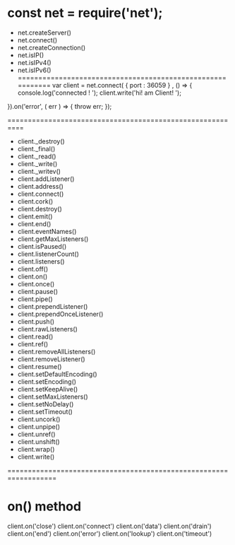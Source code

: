 # const net = require('net'); 
* net.createServer()
* net.connect()
* net.createConnection()
* net.isIP()
* net.isIPv4()
* net.isIPv6()
===========================================================
var client = net.connect( { port : 36059 } , () => {
    console.log('connected ! ');
    client.write('hi! am  Client! ');


}).on('error', ( err ) => {
    throw err;
});

==========================================================

* client._destroy()
* client._final()
* client._read()
* client._write()
* client._writev()
* client.addListener()
* client.address()
* client.connect()
* client.cork()
* client.destroy()
* client.emit()
* client.end()
* client.eventNames()
* client.getMaxListeners()
* client.isPaused()
* client.listenerCount()
* client.listeners()
* client.off()
* client.on()
* client.once()
* client.pause()
* client.pipe()
* client.prependListener()
* client.prependOnceListener()
* client.push()
* client.rawListeners()
* client.read()
* client.ref()
* client.removeAllListeners()
* client.removeListener()
* client.resume()
* client.setDefaultEncoding()
* client.setEncoding()
* client.setKeepAlive()
* client.setMaxListeners()
* client.setNoDelay()
* client.setTimeout()
* client.uncork()
* client.unpipe()
* client.unref()
* client.unshift()
* client.wrap()
* client.write()
 
==================================================================
#                           on() method

client.on('close')
client.on('connect')
client.on('data')
client.on('drain')
client.on('end')
client.on('error')
client.on('lookup')
client.on('timeout')
